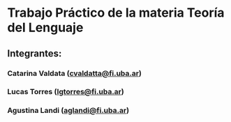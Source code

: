 # Trabajo Práctico de la materia Teoría del Lenguaje

## Integrantes:

### Catarina Valdata (cvaldatta@fi.uba.ar)
### Lucas Torres (lgtorres@fi.uba.ar)
### Agustina Landi (aglandi@fi.uba.ar)